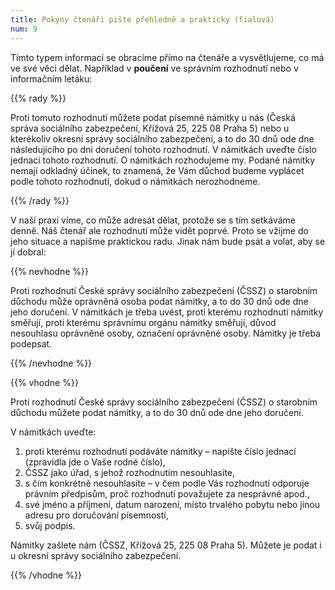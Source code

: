 ```yaml
---
title: Pokyny čtenáři pište přehledně a prakticky (fialová)
num: 9
---
```

Tímto typem informací se obracíme přímo na čtenáře a vysvětlujeme, co má ve své věci dělat. Například v **poučení** ve správním rozhodnutí nebo v informačním letáku:

{{% rady %}}

Proti tomuto rozhodnutí můžete podat písemné námitky u nás (Česká správa sociálního zabezpečení, Křížová 25, 225 08 Praha 5) nebo u kterékoliv okresní správy sociálního zabezpečení, a to do 30 dnů ode dne následujícího po dni doručení tohoto rozhodnutí. V námitkách uveďte číslo jednací tohoto rozhodnutí. O námitkách rozhodujeme my. Podané námitky nemají odkladný účinek, to znamená, že Vám důchod budeme vyplácet podle tohoto rozhodnutí, dokud o námitkách nerozhodneme.

{{% /rady %}}

V naší praxi víme, co může adresát dělat, protože se s tím setkáváme denně. Náš čtenář ale rozhodnutí může vidět poprvé. Proto se vžijme do jeho situace a napišme praktickou radu. Jinak nám bude psát a volat, aby se jí dobral:

{{% nevhodne %}}

Proti rozhodnutí České správy sociálního zabezpečení (ČSSZ) o starobním důchodu může oprávněná osoba podat námitky, a to do 30 dnů ode dne jeho doručení. V námitkách je třeba uvést, proti kterému rozhodnutí námitky směřují, proti kterému správnímu orgánu námitky směřují, důvod nesouhlasu oprávněné osoby, označení oprávněné osoby. Námitky je třeba podepsat.

{{% /nevhodne %}}

{{% vhodne %}}

Proti rozhodnutí České správy sociálního zabezpečení (ČSSZ) o starobním důchodu můžete podat námitky, a to do 30 dnů ode dne jeho doručení.

V námitkách uveďte:

1. proti kterému rozhodnutí podáváte námitky – napište číslo jednací (zpravidla jde o Vaše rodné číslo),
2. ČSSZ jako úřad, s jehož rozhodnutím nesouhlasíte,
3. s čím konkrétně nesouhlasíte – v čem podle Vás rozhodnutí odporuje právním předpisům, proč rozhodnutí považujete za nesprávné apod.,
4. své jméno a příjmení, datum narození, místo trvalého pobytu nebo jinou adresu pro doručování písemností,
5. svůj podpis.

Námitky zašlete nám (ČSSZ, Křížová 25, 225 08 Praha 5). Můžete je podat i u okresní správy sociálního zabezpečení.

{{% /vhodne %}}